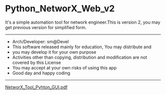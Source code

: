 # Python_NetworX_Web_v2

It's a simple automation tool for network engineer.This is version 2, you may get previous version for simplified form.

*************************************************************************************************
* Arch/Developer: sm@Devel                                                                      
* This software released mainly for education, You may distribute and                        
* you may develop it for your own purpose                                                       
* Activities other than copying, distribution and modification are not covered by this License  
* You may accept at your own risks of using this app                                           
* Good day and happy coding                                                                     
*************************************************************************************************


[NetworX_Tool_Pyhton_GUI.pdf](https://github.com/samdevel/Python_NetworX_Web_v2/files/10479001/NetworX_Tool_Pyhton_GUI.pdf)
